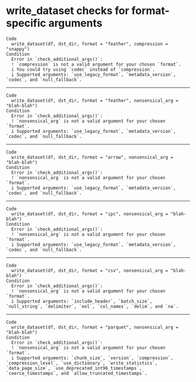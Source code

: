 # write_dataset checks for format-specific arguments

    Code
      write_dataset(df, dst_dir, format = "feather", compression = "snappy")
    Condition
      Error in `check_additional_args()`:
      ! `compression` is not a valid argument for your chosen `format`.
      i You could try using `codec` instead of `compression`.
      i Supported arguments: `use_legacy_format`, `metadata_version`, `codec`, and `null_fallback`.

---

    Code
      write_dataset(df, dst_dir, format = "feather", nonsensical_arg = "blah-blah")
    Condition
      Error in `check_additional_args()`:
      ! `nonsensical_arg` is not a valid argument for your chosen `format`.
      i Supported arguments: `use_legacy_format`, `metadata_version`, `codec`, and `null_fallback`.

---

    Code
      write_dataset(df, dst_dir, format = "arrow", nonsensical_arg = "blah-blah")
    Condition
      Error in `check_additional_args()`:
      ! `nonsensical_arg` is not a valid argument for your chosen `format`.
      i Supported arguments: `use_legacy_format`, `metadata_version`, `codec`, and `null_fallback`.

---

    Code
      write_dataset(df, dst_dir, format = "ipc", nonsensical_arg = "blah-blah")
    Condition
      Error in `check_additional_args()`:
      ! `nonsensical_arg` is not a valid argument for your chosen `format`.
      i Supported arguments: `use_legacy_format`, `metadata_version`, `codec`, and `null_fallback`.

---

    Code
      write_dataset(df, dst_dir, format = "csv", nonsensical_arg = "blah-blah")
    Condition
      Error in `check_additional_args()`:
      ! `nonsensical_arg` is not a valid argument for your chosen `format`.
      i Supported arguments: `include_header`, `batch_size`, `null_string`, `delimiter`, `eol`, `col_names`, `delim`, and `na`.

---

    Code
      write_dataset(df, dst_dir, format = "parquet", nonsensical_arg = "blah-blah")
    Condition
      Error in `check_additional_args()`:
      ! `nonsensical_arg` is not a valid argument for your chosen `format`.
      i Supported arguments: `chunk_size`, `version`, `compression`, `compression_level`, `use_dictionary`, `write_statistics`, `data_page_size`, `use_deprecated_int96_timestamps`, `coerce_timestamps`, and `allow_truncated_timestamps`.

